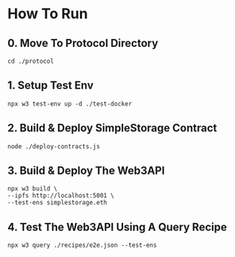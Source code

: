 # How To Run
## 0. Move To Protocol Directory
```
cd ./protocol
```

## 1. Setup Test Env
```
npx w3 test-env up -d ./test-docker
```

## 2. Build & Deploy SimpleStorage Contract
```
node ./deploy-contracts.js
```

## 3. Build & Deploy The Web3API
```
npx w3 build \
--ipfs http://localhost:5001 \
--test-ens simplestorage.eth
```

## 4. Test The Web3API Using A Query Recipe
```
npx w3 query ./recipes/e2e.json --test-ens
```

